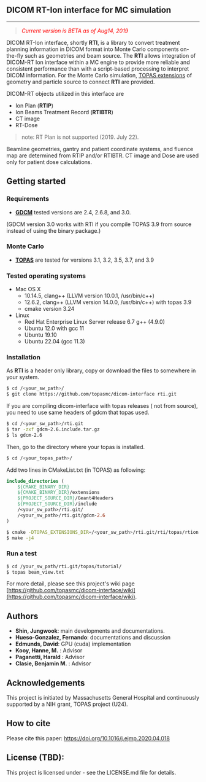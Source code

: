 ## DICOM RT-Ion interface for MC simulation 
***

<!-- 
title: "Note: DICOM interface for MC simulation"
author: Jungwook Shin
date: July 1, 2019
-->

> *<span style="color:red">Current version is BETA as of Aug14, 2019</span>*

DICOM RT-Ion interface, shortly **RTI**, is a library to convert treatment planning information in DICOM format into Monte Carlo components on-the-fly such as geometries and beam source. The **RTI** allows integration of DICOM-RT Ion interface within a MC engine to provide more reliable and consistent performance than with a script-based processing to interpret DICOM information.
For the Monte Carlo simulation, [TOPAS extensions](https://topas.readthedocs.io/en/latest/extension-docs/intro.html#) of geometry and particle source to connect **RTI** are provided.

DICOM-RT objects utilized in this interface are
- Ion Plan (**RTIP**)
- Ion Beams Treatment Record (**RTIBTR**) 
- CT image 
- RT-Dose
> note: RT Plan is not supported (2019. July 22).

Beamline geometries, gantry and patient coordinate systems, and fluence map are determined from RTIP and/or RTIBTR.  CT image and Dose are used only for patient dose calculations.

## Getting started

### Requirements

- **[GDCM](http://gdcm.sourceforge.net)** tested versions are 2.4, 2.6.8, and 3.0.

 (GDCM version 3.0 works with RTI if you compile TOPAS 3.9 from source instead of using the binary package.)

### Monte Carlo 

- **[TOPAS](http://www.topasmc.org)** are tested for versions 3.1, 3.2, 3.5, 3.7, and 3.9

### Tested operating systems
  - Mac OS X
    - 10.14.5, clang++ (LLVM version 10.0.1, /usr/bin/c++) 
    - 12.6.2,  clang++ (LLVM version 14.0.0, /usr/bin/c++) with topas 3.9
    - cmake version 3.24
  - Linux
    - Red Hat Enterprise Linux Server release 6.7 g++ (4.9.0)
    - Ubuntu 12.0 with gcc 11
    - Ubuntu 19.10
    - Ubuntu 22.04 (gcc 11.3)
  
### Installation

As **RTI** is a header only library, copy or download the files to somewhere in your system.
```bash
$ cd /<your_sw_path>/
$ git clone https://github.com/topasmc/dicom-interface rti.git
```

If you are compiling dicom-interface with topas releases ( not from source), you need to use same headers of gdcm that topas used.
```bash
$ cd /<your_sw_path>/rti.git
$ tar -zxf gdcm-2.6.include.tar.gz
$ ls gdcm-2.6
```

Then, go to the directory where your topas is installed. 

```bash
$ cd /<your_topas_path>/
```

Add two lines in CMakeList.txt (in TOPAS) as following:
```cmake
include_directories (
    ${CMAKE_BINARY_DIR}
    ${CMAKE_BINARY_DIR}/extensions
    ${PROJECT_SOURCE_DIR}/Geant4Headers
    ${PROJECT_SOURCE_DIR}/include
    /<your_sw_path>/rti.git/
    /<your_sw_path>/rti.git/gdcm-2.6
)
```


```bash
$ cmake -DTOPAS_EXTENSIONS_DIR=/<your_sw_path>/rti.git/rti/topas/rtion .
$ make -j4
```

### Run a test

```bash
$ cd /your_sw_path/rti.git/topas/tutorial/
$ topas beam_view.txt
```

For more detail, please see this project's wiki page [https://github.com/topasmc/dicom-interface/wiki](https://github.com/topasmc/dicom-interface/wiki).

## Authors

- **Shin, Jungwook**: main developments and documentations. 
- **Hueso-Gonzalez, Fernando**: documentations and discussion
- **Edmunds, David**: GPU (cuda) implementation
- **Kooy, Hanne, M.** : Advisor
- **Paganetti, Harald** : Advisor
- **Clasie, Benjamin M.** : Advisor
  
## Acknowledgements

This project is initiated by Massachusetts General Hospital and continuously supported by a NIH grant, TOPAS project (U24).

## How to cite

Please cite this paper: https://doi.org/10.1016/j.ejmp.2020.04.018

## License (TBD):

This project is licensed under - see the LICENSE.md file for details.
